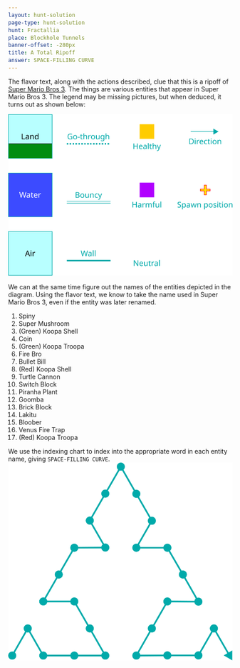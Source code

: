 ```yaml
---
layout: hunt-solution
page-type: hunt-solution
hunt: Fractallia
place: Blockhole Tunnels
banner-offset: -280px
title: A Total Ripoff
answer: SPACE-FILLING CURVE
---
```

The flavor text, along with the actions described, clue that this is a ripoff of [Super Mario Bros 3](https://www.mariowiki.com/Super_Mario_Bros._3).
The things are various entities that appear in Super Mario Bros 3. The legend may be missing pictures, but when deduced, it turns out as
shown below:

<img class="center-img" src="../ripoff-legend.svg"/>

We can at the same time figure out the names of the entities depicted in the diagram.
Using the flavor text, we know to take the name used in Super Mario Bros 3, even if the entity was later renamed.

 1. Spiny
 2. Super Mushroom
 3. (Green) Koopa Shell
 4. Coin
 5. (Green) Koopa Troopa
 6. Fire Bro
 7. Bullet Bill
 8. (Red) Koopa Shell
 9. Turtle Cannon
10. Switch Block
11. Piranha Plant
12. Goomba
13. Brick Block
14. Lakitu
15. Bloober
16. Venus Fire Trap
17. (Red) Koopa Troopa

We use the indexing chart to index into the appropriate word in each entity name, giving `SPACE-FILLING CURVE`.
<img class="center-img" src="../space-filling-curve.svg"/>